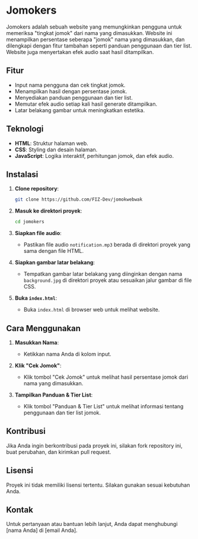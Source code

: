 # Jomokers

Jomokers adalah sebuah website yang memungkinkan pengguna untuk memeriksa "tingkat jomok" dari nama yang dimasukkan. Website ini menampilkan persentase seberapa "jomok" nama yang dimasukkan, dan dilengkapi dengan fitur tambahan seperti panduan penggunaan dan tier list. Website juga menyertakan efek audio saat hasil ditampilkan.

## Fitur

- Input nama pengguna dan cek tingkat jomok.
- Menampilkan hasil dengan persentase jomok.
- Menyediakan panduan penggunaan dan tier list.
- Memutar efek audio setiap kali hasil generate ditampilkan.
- Latar belakang gambar untuk meningkatkan estetika.

## Teknologi

- **HTML**: Struktur halaman web.
- **CSS**: Styling dan desain halaman.
- **JavaScript**: Logika interaktif, perhitungan jomok, dan efek audio.

## Instalasi

1. **Clone repository**:
    ```bash
    git clone https://github.com/FIZ-Dev/jomokwebwak
    ```

2. **Masuk ke direktori proyek**:
    ```bash
    cd jomokers
    ```

3. **Siapkan file audio**:
   - Pastikan file audio `notification.mp3` berada di direktori proyek yang sama dengan file HTML.

4. **Siapkan gambar latar belakang**:
   - Tempatkan gambar latar belakang yang diinginkan dengan nama `background.jpg` di direktori proyek atau sesuaikan jalur gambar di file CSS.

5. **Buka `index.html`**:
   - Buka `index.html` di browser web untuk melihat website.


## Cara Menggunakan

1. **Masukkan Nama**:
   - Ketikkan nama Anda di kolom input.

2. **Klik "Cek Jomok"**:
   - Klik tombol "Cek Jomok" untuk melihat hasil persentase jomok dari nama yang dimasukkan.

3. **Tampilkan Panduan & Tier List**:
   - Klik tombol "Panduan & Tier List" untuk melihat informasi tentang penggunaan dan tier list jomok.

## Kontribusi

Jika Anda ingin berkontribusi pada proyek ini, silakan fork repository ini, buat perubahan, dan kirimkan pull request.

## Lisensi

Proyek ini tidak memiliki lisensi tertentu. Silakan gunakan sesuai kebutuhan Anda.

## Kontak

Untuk pertanyaan atau bantuan lebih lanjut, Anda dapat menghubungi [nama Anda] di [email Anda].

